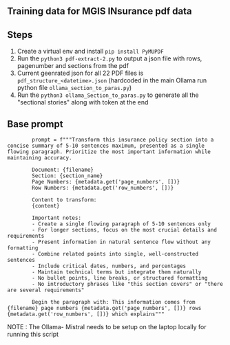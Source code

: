 ## Training data for MGIS INsurance pdf data

## Steps
1. Create a virtual env and install ```pip install PyMUPDF```
2. Run the ```python3 pdf-extract-2.py``` to output a json file with rows, pagenumber and sections from the pdf
3. Current geenrated json for all 22 PDF files is ```pdf_structure_<datetime>.json``` (hardcoded in the main Ollama run python file ```ollama_section_to_paras.py```)
4. Run the ```python3 ollama_Section_to_paras.py``` to generate all the "sectional stories" along with <EOS> token at the end

   
## Base prompt 
```
        prompt = f"""Transform this insurance policy section into a concise summary of 5-10 sentences maximum, presented as a single flowing paragraph. Prioritize the most important information while maintaining accuracy.

        Document: {filename}
        Section: {section_name}
        Page Numbers: {metadata.get('page_numbers', [])}
        Row Numbers: {metadata.get('row_numbers', [])}

        Content to transform:
        {content}

        Important notes:
        - Create a single flowing paragraph of 5-10 sentences only
        - For longer sections, focus on the most crucial details and requirements
        - Present information in natural sentence flow without any formatting
        - Combine related points into single, well-constructed sentences
        - Include critical dates, numbers, and percentages
        - Maintain technical terms but integrate them naturally
        - No bullet points, line breaks, or structured formatting
        - No introductory phrases like "this section covers" or "there are several requirements"

        Begin the paragraph with: This information comes from {filename} page numbers {metadata.get('page_numbers', [])} rows {metadata.get('row_numbers', [])} which explains"""

```

NOTE : The Ollama- Mistral needs to be setup on the laptop locally for running this script
